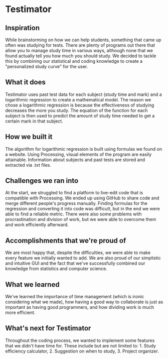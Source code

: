 # Testimator

## Inspiration
While brainstorming on how we can help students, something that came up often was studying for tests. There are plenty of programs out there that allow you to manage study time in various ways, although none that we found actually tell you how much you should study. We decided to tackle this by combining our statistical and coding knowledge to create a "personalized study curve" for the user.

## What it does
Testimator uses past test data for each subject (study time and mark) and a logarithmic regression to create a mathematical model. The reason we chose a logarithmic regression is because the effectiveness of studying decreases the more you study. The equation of the function for each subject is then used to predict the amount of study time needed to get a certain mark in that subject.

## How we built it
The algorithm for logarithmic regression is built using formulas we found on a website. Using Processing, visual elements of the program are easily attainable. Information about subjects and past tests are stored and extracted via .txt files.

## Challenges we ran into
At the start, we struggled to find a platform to live-edit code that is compatible with Processing. We ended up using GitHub to share code and merge different people's progress manually. Finding formulas for the regression and converting it into code was difficult, but in the end we were able to find a reliable metric. There were also some problems with procrastination and division of work, but we were able to overcome them and work efficiently afterward.

## Accomplishments that we're proud of
We are most happy that, despite the difficulties, we were able to make every feature we initially wanted to add. We are also proud of our simplistic and intuitive GUI and the fact that we've successfully combined our knowledge from statistics and computer science.

## What we learned
We've learned the importance of time management (which is ironic considering what we made), how having a good way to collaborate is just as important as having good programmers, and how dividing work is much more efficient.

## What's next for Testimator
Throughout the coding process, we wanted to implement some features that we didn't have time for. These include but are not limited to: 1. Study efficiency calculator, 2. Suggestion on when to study, 3. Project organizer.
